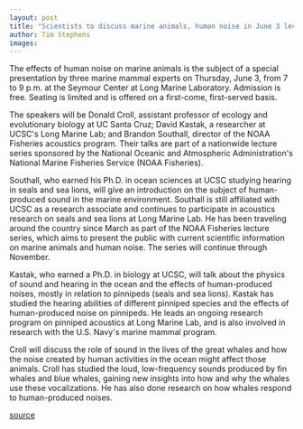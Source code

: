 ```yaml
---
layout: post
title: "Scientists to discuss marine animals, human noise in June 3 lecture"
author: Tim Stephens
images:
---
```


The effects of human noise on marine animals is the subject of a special presentation by three marine mammal experts on Thursday, June 3, from 7 to 9 p.m. at the Seymour Center at Long Marine Laboratory. Admission is free. Seating is limited and is offered on a first-come, first-served basis.   

The speakers will be Donald Croll, assistant professor of ecology and evolutionary biology at UC Santa Cruz; David Kastak, a researcher at UCSC's Long Marine Lab; and Brandon Southall, director of the NOAA Fisheries acoustics program. Their talks are part of a nationwide lecture series sponsored by the National Oceanic and Atmospheric Administration's National Marine Fisheries Service (NOAA Fisheries).  

Southall, who earned his Ph.D. in ocean sciences at UCSC studying hearing in seals and sea lions, will give an introduction on the subject of human-produced sound in the marine environment. Southall is still affiliated with UCSC as a research associate and continues to participate in acoustics research on seals and sea lions at Long Marine Lab. He has been traveling around the country since March as part of the NOAA Fisheries lecture series, which aims to present the public with current scientific information on marine animals and human noise. The series will continue through November.   

Kastak, who earned a Ph.D. in biology at UCSC, will talk about the physics of sound and hearing in the ocean and the effects of human-produced noises, mostly in relation to pinnipeds (seals and sea lions). Kastak has studied the hearing abilities of different pinniped species and the effects of human-produced noise on pinnipeds. He leads an ongoing research program on pinniped acoustics at Long Marine Lab, and is also involved in research with the U.S. Navy's marine mammal program.  

Croll will discuss the role of sound in the lives of the great whales and how the noise created by human activities in the ocean might affect those animals. Croll has studied the loud, low-frequency sounds produced by fin whales and blue whales, gaining new insights into how and why the whales use these vocalizations. He has also done research on how whales respond to human-produced noises.  

[source](http://www1.ucsc.edu/currents/03-04/05-31/ocean_noise.html "Permalink to ocean_noise")
